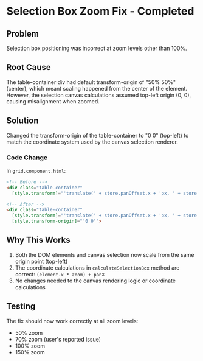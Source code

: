 # Selection Box Zoom Fix - Completed

## Problem
Selection box positioning was incorrect at zoom levels other than 100%.

## Root Cause
The table-container div had default transform-origin of "50% 50%" (center), which meant scaling happened from the center of the element. However, the selection canvas calculations assumed top-left origin (0, 0), causing misalignment when zoomed.

## Solution
Changed the transform-origin of the table-container to "0 0" (top-left) to match the coordinate system used by the canvas selection renderer.

### Code Change
In `grid.component.html`:
```html
<!-- Before -->
<div class="table-container"
  [style.transform]="'translate(' + store.panOffset.x + 'px, ' + store.panOffset.y + 'px) scale(' + store.zoomLevel / 100 + ')'">

<!-- After -->
<div class="table-container"
  [style.transform]="'translate(' + store.panOffset.x + 'px, ' + store.panOffset.y + 'px) scale(' + store.zoomLevel / 100 + ')'"
  [style.transform-origin]="'0 0'">
```

## Why This Works
1. Both the DOM elements and canvas selection now scale from the same origin point (top-left)
2. The coordinate calculations in `calculateSelectionBox` method are correct: `(element.x * zoom) + panX`
3. No changes needed to the canvas rendering logic or coordinate calculations

## Testing
The fix should now work correctly at all zoom levels:
- 50% zoom
- 70% zoom (user's reported issue)
- 100% zoom
- 150% zoom